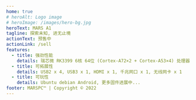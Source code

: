 ```yaml
---
home: true
# heroAlt: Logo image
# heroImage: /images/hero-bg.jpg
heroText: MARS A1
tagline: 探索未知, 进无止境
actionText: 预售中
actionLink: /sell
features:
  - title: 强劲性能
    details: 瑞芯微 RK3399 6核 64位 (Cortex-A72×2 + Cortex-A53×4) 处理器
  - title: 可拓展性
    details: USB2 x 4, USB3 x 1, HDMI x 1, 千兆网口 x 1, 无线网卡 x 1
  - title: 可玩性
    details: Ubuntu debian Android, 更多固件进展中...
footer: MARSPC™ | Copyright © 2022
---
```

